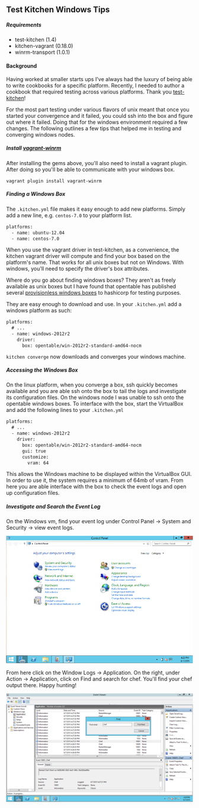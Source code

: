 Test Kitchen Windows Tips
-----------------------

##### Requirements
- test-kitchen (1.4)
- kitchen-vagrant (0.18.0)
- winrm-transport (1.0.1)

#### Background

Having worked at smaller starts ups I've always had the luxury of being able to write cookbooks for a specific platform.  Recently, I needed to author a cookbook that required testing across various platforms.  Thank you [test-kitchen](https://github.com/test-kitchen/test-kitchen)!

For the most part testing under various flavors of unix meant that once you started your convergence and it failed, you could ssh into the box and figure out where it failed.  Doing that for the windows environment required a few changes.  The following outlines a few tips that helped me in testing and converging windows nodes.

##### Install [vagrant-winrm](https://github.com/criteo/vagrant-winrm)

After installing the gems above, you'll also need to install a vagrant plugin.  After doing so you'll be able to communicate with your windows box.

```
vagrant plugin install vagrant-winrm
```

##### Finding a Windows Box

The `.kitchen.yml` file makes it easy enough to add new platforms.  Simply add a new line, e.g. `centos-7.0` to your platform list.


```
platforms:
  - name: ubuntu-12.04
  - name: centos-7.0
```

When you use the vagrant driver in test-kitchen, as a convenience, the kitchen vagrant driver will compute and find your box based on the platform's name.  That works for all unix boxes but not on Windows.  With windows, you'll need to specify the driver's box attributes.

Where do you go about finding windows boxes?  They aren't as freely available as unix boxes but I have found that opentable has published several [provisionless windows boxes](https://atlas.hashicorp.com/boxes/search?q=opentable&order=desc&sort=downloads) to hashicorp for testing purposes.

They are easy enough to download and use.  In your `.kitchen.yml` add a windows platform as such:

```
platforms:
  # ...
  - name: windows-2012r2
    driver:
      box: opentable/win-2012r2-standard-amd64-nocm
```

`kitchen converge` now downloads and converges your windows machine.

##### Accessing the Windows Box

On the linux platform, when you converge a box, ssh quickly becomes available and you are able ssh onto the box to tail the logs and investigate its configuration files.  On the windows node I was unable to ssh onto the opentable windows boxes.  To interface with the box, start the VirtualBox and add the following lines to your `.kitchen.yml`

```
platforms:
  # ...
  - name: windows-2012r2
    driver:
      box: opentable/win-2012r2-standard-amd64-nocm
      gui: true
      customize:
        vram: 64
```

This allows the Windows machine to be displayed within the VirtualBox GUI. In order to use it, the system requires a minimum of 64mb of vram.  From here you are able interface with the box to check the event logs and open up configuration files.


##### Investigate and Search the Event Log

On the Windows vm, find your event log under Control Panel -> System and Security -> view event logs.

![alt tag](./attachment_a.png)

From here click on the Window Logs -> Application.  On the right, under Action -> Application, click on Find and search for chef.  You'll find your chef output there.  Happy hunting!

![alt tag](./attachment_b.png)
